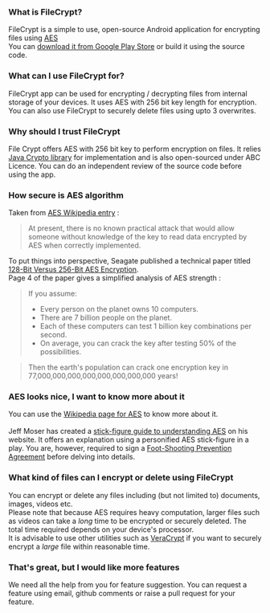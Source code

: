 ### What is FileCrypt?
FileCrypt is a simple to use, open-source Android application for encrypting files using [AES](https://en.wikipedia.org/wiki/Advanced_Encryption_Standard)  
You can [download it from Google Play Store](http://example.com/) or build it using the source code.

### What can I use FileCrypt for?
FileCrypt app can be used for encrypting / decrypting files from internal storage of your devices. It uses AES with 256 bit key length for encryption. You can also use FileCrypt to securely delete files using upto 3 overwrites.

### Why should I trust FileCrypt
File Crypt offers AES with 256 bit key to perform encryption on files. It relies [Java Crypto library](https://docs.oracle.com/javase/7/docs/api/javax/crypto/package-use.html#javax.crypto) for implementation and is also open-sourced under ABC Licence. You can do an independent review of the source code before using the app.

### How secure is AES algorithm 
Taken from [AES Wikipedia entry](https://en.wikipedia.org/wiki/Advanced_Encryption_Standard#Known_attacks) : 
> At present, there is no known practical attack that would allow someone without knowledge of the key to read data encrypted by AES when correctly implemented.

To put things into perspective, Seagate published a technical paper titled [128-Bit Versus 256-Bit AES Encryption](http://www.axantum.com/AxCrypt/etc/seagate128vs256.pdf).  
Page 4 of the paper gives a simplified analysis of AES strength :  

> If you assume:
>   * Every person on the planet owns 10 computers.
>   * There are 7 billion people on the planet.
>   * Each of these computers can test 1 billion key combinations per second.
>   * On average, you can crack the key after testing 50% of the possibilities.

> Then the earth's population can crack one encryption key in 77,000,000,000,000,000,000,000,000 years!

### AES looks nice, I want to know more about it
You can use the [Wikipedia page for AES](https://en.wikipedia.org/wiki/Advanced_Encryption_Standard) to know more about it.  
<br>
Jeff Moser has created a [stick-figure guide to understanding AES](http://www.moserware.com/2009/09/stick-figure-guide-to-advanced.html) on his website. It offers an explanation using a personified AES stick-figure in a play. You are, however, required to sign a [Foot-Shooting Prevention Agreement](http://www.moserware.com/assets/stick-figure-guide-to-advanced/aes_act_3_scene_02_agreement_1100.png) before delving into details. 

### What kind of files can I encrypt or delete using FileCrypt
You can encrypt or delete any files including (but not limited to) documents, images, videos etc.  
Please note that because AES requires heavy computation, larger files such as videos can take a _long_ time to be encrypted or securely deleted. The total time required depends on your device's processor.  
It is advisable to use other utilities such as [VeraCrypt](https://en.wikipedia.org/wiki/VeraCrypt) if you want to securely encrypt a _large_ file within reasonable time.

### That's great, but I would like more features
We need all the help from you for feature suggestion. You can request a feature using email, github comments or raise a pull request for your feature.
